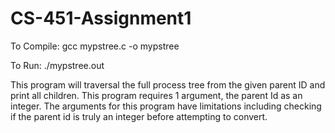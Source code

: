 # CS-451-Assignment1

To Compile:
gcc mypstree.c -o mypstree

To Run:
./mypstree.out <parent Id>

This program will traversal the full process tree from the given parent ID and print all children. This program requires 1 argument, the parent Id as an integer. 
The arguments for this program have limitations including checking if the parent id is truly an integer before attempting to convert. 
